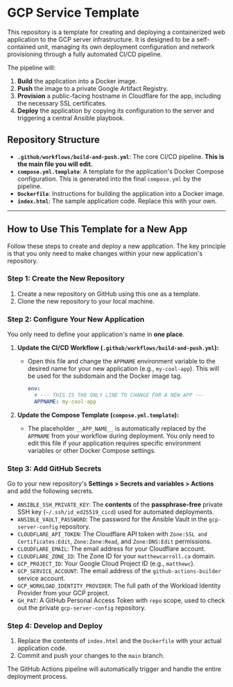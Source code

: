 # GCP Service Template

This repository is a template for creating and deploying a containerized web application to the GCP server infrastructure. It is designed to be a self-contained unit, managing its own deployment configuration and network provisioning through a fully automated CI/CD pipeline.

The pipeline will:
1.  **Build** the application into a Docker image.
2.  **Push** the image to a private Google Artifact Registry.
3.  **Provision** a public-facing hostname in Cloudflare for the app, including the necessary SSL certificates.
4.  **Deploy** the application by copying its configuration to the server and triggering a central Ansible playbook.

## Repository Structure

* **`.github/workflows/build-and-push.yml`**: The core CI/CD pipeline. **This is the main file you will edit.**
* **`compose.yml.template`**: A template for the application's Docker Compose configuration. This is generated into the final `compose.yml` by the pipeline.
* **`Dockerfile`**: Instructions for building the application into a Docker image.
* **`index.html`**: The sample application code. Replace this with your own.

---

## How to Use This Template for a New App

Follow these steps to create and deploy a new application. The key principle is that you only need to make changes within your new application's repository.

### Step 1: Create the New Repository

1.  Create a new repository on GitHub using this one as a template.
2.  Clone the new repository to your local machine.

### Step 2: Configure Your New Application

You only need to define your application's name in **one place**.

1.  **Update the CI/CD Workflow (`.github/workflows/build-and-push.yml`):**
    * Open this file and change the `APPNAME` environment variable to the desired name for your new application (e.g., `my-cool-app`). This will be used for the subdomain and the Docker image tag.

        ```yaml
        env:
          # --- THIS IS THE ONLY LINE TO CHANGE FOR A NEW APP ---
          APPNAME: my-cool-app
        ```

2.  **Update the Compose Template (`compose.yml.template`):**
    * The placeholder `__APP_NAME__` is automatically replaced by the `APPNAME` from your workflow during deployment. You only need to edit this file if your application requires specific environment variables or other Docker Compose settings.

### Step 3: Add GitHub Secrets

Go to your new repository's **Settings > Secrets and variables > Actions** and add the following secrets.

* `ANSIBLE_SSH_PRIVATE_KEY`: The **contents** of the **passphrase-free** private SSH key (`~/.ssh/id_ed25519_cicd`) used for automated deployments.
* `ANSIBLE_VAULT_PASSWORD`: The password for the Ansible Vault in the `gcp-server-config` repository.
* `CLOUDFLARE_API_TOKEN`: The Cloudflare API token with `Zone:SSL and Certificates:Edit`, `Zone:Zone:Read`, and `Zone:DNS:Edit` permissions.
* `CLOUDFLARE_EMAIL`: The email address for your Cloudflare account.
* `CLOUDFLARE_ZONE_ID`: The Zone ID for your `matthewcarroll.ca` domain.
* `GCP_PROJECT_ID`: Your Google Cloud Project ID (e.g., `matthewc`).
* `GCP_SERVICE_ACCOUNT`: The email address of the `github-actions-builder` service account.
* `GCP_WORKLOAD_IDENTITY_PROVIDER`: The full path of the Workload Identity Provider from your GCP project.
* `GH_PAT`: A GitHub Personal Access Token with `repo` scope, used to check out the private `gcp-server-config` repository.

### Step 4: Develop and Deploy

1.  Replace the contents of `index.html` and the `Dockerfile` with your actual application code.
2.  Commit and push your changes to the `main` branch.

The GitHub Actions pipeline will automatically trigger and handle the entire deployment process.